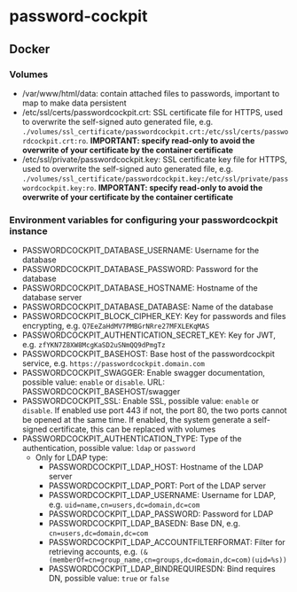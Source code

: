 # password-cockpit

## Docker
### Volumes
- /var/www/html/data: contain attached files to passwords, important to map to make data persistent 
- /etc/ssl/certs/passwordcockpit.crt: SSL certificate file for HTTPS, used to overwrite the self-signed auto generated file, e.g. `./volumes/ssl_certificate/passwordcockpit.crt:/etc/ssl/certs/passwordcockpit.crt:ro`. **IMPORTANT: specify read-only to avoid the overwrite of your certificate by the container certificate**
- /etc/ssl/private/passwordcockpit.key: SSL certificate key file for HTTPS, used to overwrite the self-signed auto generated file, e.g. `./volumes/ssl_certificate/passwordcockpit.key:/etc/ssl/private/passwordcockpit.key:ro`. **IMPORTANT: specify read-only to avoid the overwrite of your certificate by the container certificate**

### Environment variables for configuring your passwordcockpit instance
- PASSWORDCOCKPIT_DATABASE_USERNAME: Username for the database
- PASSWORDCOCKPIT_DATABASE_PASSWORD: Password for the database
- PASSWORDCOCKPIT_DATABASE_HOSTNAME: Hostname of the database server
- PASSWORDCOCKPIT_DATABASE_DATABASE: Name of the database
- PASSWORDCOCKPIT_BLOCK_CIPHER_KEY: Key for passwords and files encrypting, e.g. `Q7EeZaHdMV7PMBGrNRre27MFXLEKqMAS`
- PASSWORDCOCKPIT_AUTHENTICATION_SECRET_KEY: Key for JWT, e.g. `zfYKN7Z8XW8McgKaSD2uSNmQQ9dPmgTz`
- PASSWORDCOCKPIT_BASEHOST: Base host of the passwordcockpit service, e.g. `https://passwordcockpit.domain.com`
- PASSWORDCOCKPIT_SWAGGER: Enable swagger documentation, possible value: `enable` or `disable`. URL: PASSWORDCOCKPIT_BASEHOST/swagger
- PASSWORDCOCKPIT_SSL: Enable SSL, possible value: `enable` or `disable`. If enabled use port 443 if not, the port 80, the two ports cannot be opened at the same time. If enabled, the system generate a self-signed certificate, this can be replaced with volumes
- PASSWORDCOCKPIT_AUTHENTICATION_TYPE: Type of the authentication, possible value: `ldap` or `password`
	- Only for LDAP type:
		- PASSWORDCOCKPIT_LDAP_HOST: Hostname of the LDAP server
		- PASSWORDCOCKPIT_LDAP_PORT: Port of the LDAP server
		- PASSWORDCOCKPIT_LDAP_USERNAME: Username for LDAP, e.g. `uid=name,cn=users,dc=domain,dc=com`
		- PASSWORDCOCKPIT_LDAP_PASSWORD: Password for LDAP
		- PASSWORDCOCKPIT_LDAP_BASEDN: Base DN, e.g. `cn=users,dc=domain,dc=com`
		- PASSWORDCOCKPIT_LDAP_ACCOUNTFILTERFORMAT: Filter for retrieving accounts, e.g. `(&(memberOf=cn=group_name,cn=groups,dc=domain,dc=com)(uid=%s))`
		- PASSWORDCOCKPIT_LDAP_BINDREQUIRESDN: Bind requires DN, possible value: `true` or `false`